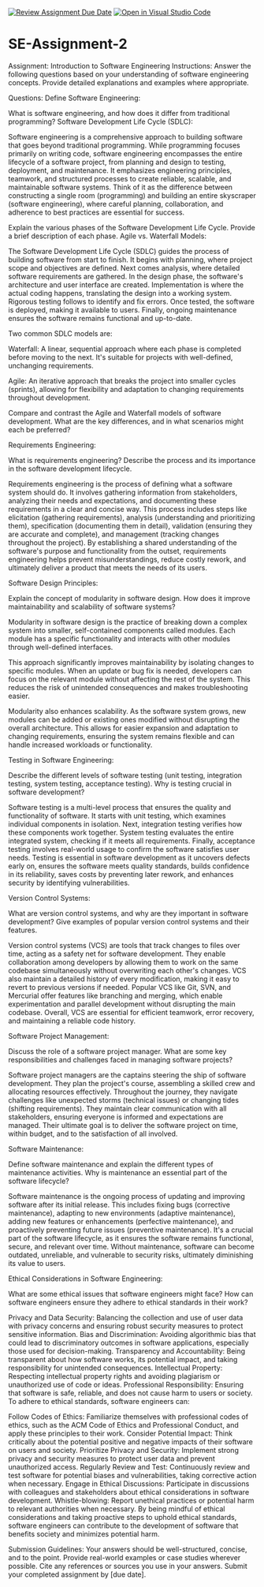 [![Review Assignment Due Date](https://classroom.github.com/assets/deadline-readme-button-24ddc0f5d75046c5622901739e7c5dd533143b0c8e959d652212380cedb1ea36.svg)](https://classroom.github.com/a/-ucQIGTc)
[![Open in Visual Studio Code](https://classroom.github.com/assets/open-in-vscode-718a45dd9cf7e7f842a935f5ebbe5719a5e09af4491e668f4dbf3b35d5cca122.svg)](https://classroom.github.com/online_ide?assignment_repo_id=15207489&assignment_repo_type=AssignmentRepo)
# SE-Assignment-2
Assignment: Introduction to Software Engineering
Instructions:
Answer the following questions based on your understanding of software engineering concepts. Provide detailed explanations and examples where appropriate.

Questions:
Define Software Engineering:

What is software engineering, and how does it differ from traditional programming?
Software Development Life Cycle (SDLC):

Software engineering is a comprehensive approach to building software that goes beyond traditional programming. While programming focuses primarily on writing code, software engineering encompasses the entire lifecycle of a software project, from planning and design to testing, deployment, and maintenance. It emphasizes engineering principles, teamwork, and structured processes to create reliable, scalable, and maintainable software systems. Think of it as the difference between constructing a single room (programming) and building an entire skyscraper (software engineering), where careful planning, collaboration, and adherence to best practices are essential for success.

Explain the various phases of the Software Development Life Cycle. Provide a brief description of each phase.
Agile vs. Waterfall Models:

The Software Development Life Cycle (SDLC) guides the process of building software from start to finish. It begins with planning, where project scope and objectives are defined. Next comes analysis, where detailed software requirements are gathered. In the design phase, the software's architecture and user interface are created. Implementation is where the actual coding happens, translating the design into a working system. Rigorous testing follows to identify and fix errors. Once tested, the software is deployed, making it available to users. Finally, ongoing maintenance ensures the software remains functional and up-to-date.

Two common SDLC models are:

Waterfall: A linear, sequential approach where each phase is completed before moving to the next. It's suitable for projects with well-defined, unchanging requirements.

Agile: An iterative approach that breaks the project into smaller cycles (sprints), allowing for flexibility and adaptation to changing requirements throughout development.

Compare and contrast the Agile and Waterfall models of software development. What are the key differences, and in what scenarios might each be preferred?

Requirements Engineering:

What is requirements engineering? Describe the process and its importance in the software development lifecycle.

Requirements engineering is the process of defining what a software system should do. It involves gathering information from stakeholders, analyzing their needs and expectations, and documenting these requirements in a clear and concise way. This process includes steps like elicitation (gathering requirements), analysis (understanding and prioritizing them), specification (documenting them in detail), validation (ensuring they are accurate and complete), and management (tracking changes throughout the project). By establishing a shared understanding of the software's purpose and functionality from the outset, requirements engineering helps prevent misunderstandings, reduce costly rework, and ultimately deliver a product that meets the needs of its users.

Software Design Principles:

Explain the concept of modularity in software design. How does it improve maintainability and scalability of software systems?

Modularity in software design is the practice of breaking down a complex system into smaller, self-contained components called modules. Each module has a specific functionality and interacts with other modules through well-defined interfaces.

This approach significantly improves maintainability by isolating changes to specific modules. When an update or bug fix is needed, developers can focus on the relevant module without affecting the rest of the system. This reduces the risk of unintended consequences and makes troubleshooting easier.

Modularity also enhances scalability. As the software system grows, new modules can be added or existing ones modified without disrupting the overall architecture. This allows for easier expansion and adaptation to changing requirements, ensuring the system remains flexible and can handle increased workloads or functionality.

Testing in Software Engineering:

Describe the different levels of software testing (unit testing, integration testing, system testing, acceptance testing). Why is testing crucial in software development?

Software testing is a multi-level process that ensures the quality and functionality of software. It starts with unit testing, which examines individual components in isolation. Next, integration testing verifies how these components work together. System testing evaluates the entire integrated system, checking if it meets all requirements. Finally, acceptance testing involves real-world usage to confirm the software satisfies user needs. Testing is essential in software development as it uncovers defects early on, ensures the software meets quality standards, builds confidence in its reliability, saves costs by preventing later rework, and enhances security by identifying vulnerabilities.

Version Control Systems:

What are version control systems, and why are they important in software development? Give examples of popular version control systems and their features.

Version control systems (VCS) are tools that track changes to files over time, acting as a safety net for software development. They enable collaboration among developers by allowing them to work on the same codebase simultaneously without overwriting each other's changes. VCS also maintain a detailed history of every modification, making it easy to revert to previous versions if needed. Popular VCS like Git, SVN, and Mercurial offer features like branching and merging, which enable experimentation and parallel development without disrupting the main codebase. Overall, VCS are essential for efficient teamwork, error recovery, and maintaining a reliable code history.

Software Project Management:

Discuss the role of a software project manager. What are some key responsibilities and challenges faced in managing software projects?

Software project managers are the captains steering the ship of software development. They plan the project's course, assembling a skilled crew and allocating resources effectively. Throughout the journey, they navigate challenges like unexpected storms (technical issues) or changing tides (shifting requirements). They maintain clear communication with all stakeholders, ensuring everyone is informed and expectations are managed. Their ultimate goal is to deliver the software project on time, within budget, and to the satisfaction of all involved.

Software Maintenance:

Define software maintenance and explain the different types of maintenance activities. Why is maintenance an essential part of the software lifecycle?

Software maintenance is the ongoing process of updating and improving software after its initial release. This includes fixing bugs (corrective maintenance), adapting to new environments (adaptive maintenance), adding new features or enhancements (perfective maintenance), and proactively preventing future issues (preventive maintenance). It's a crucial part of the software lifecycle, as it ensures the software remains functional, secure, and relevant over time. Without maintenance, software can become outdated, unreliable, and vulnerable to security risks, ultimately diminishing its value to users.

Ethical Considerations in Software Engineering:

What are some ethical issues that software engineers might face? How can software engineers ensure they adhere to ethical standards in their work?

Privacy and Data Security: Balancing the collection and use of user data with privacy concerns and ensuring robust security measures to protect sensitive information.
Bias and Discrimination: Avoiding algorithmic bias that could lead to discriminatory outcomes in software applications, especially those used for decision-making.
Transparency and Accountability: Being transparent about how software works, its potential impact, and taking responsibility for unintended consequences.
Intellectual Property: Respecting intellectual property rights and avoiding plagiarism or unauthorized use of code or ideas.
Professional Responsibility: Ensuring that software is safe, reliable, and does not cause harm to users or society.
To adhere to ethical standards, software engineers can:

Follow Codes of Ethics: Familiarize themselves with professional codes of ethics, such as the ACM Code of Ethics and Professional Conduct, and apply these principles to their work.
Consider Potential Impact: Think critically about the potential positive and negative impacts of their software on users and society.
Prioritize Privacy and Security: Implement strong privacy and security measures to protect user data and prevent unauthorized access.
Regularly Review and Test: Continuously review and test software for potential biases and vulnerabilities, taking corrective action when necessary.
Engage in Ethical Discussions: Participate in discussions with colleagues and stakeholders about ethical considerations in software development.
Whistle-blowing: Report unethical practices or potential harm to relevant authorities when necessary.
By being mindful of ethical considerations and taking proactive steps to uphold ethical standards, software engineers can contribute to the development of software that benefits society and minimizes potential harm.

Submission Guidelines:
Your answers should be well-structured, concise, and to the point.
Provide real-world examples or case studies wherever possible.
Cite any references or sources you use in your answers.
Submit your completed assignment by [due date].
